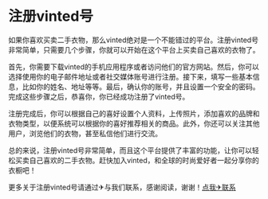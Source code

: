 # 注册vinted号

如果你喜欢买卖二手衣物，那么vinted绝对是一个不能错过的平台。注册vinted号非常简单，只需要几个步骤，你就可以开始在这个平台上买卖自己喜欢的衣物了。

首先，你需要下载vinted的手机应用程序或者访问他们的官方网站。然后，你可以选择使用你的电子邮件地址或者社交媒体账号进行注册。接下来，填写一些基本信息，比如你的姓名、地址等等。最后，确认你的账号，并且设置一个安全的密码。完成这些步骤之后，恭喜你，你已经成功注册了vinted号。

注册完成后，你可以根据自己的喜好设置个人资料，上传照片，添加喜欢的品牌和衣物类型，以便系统可以根据你的喜好推荐相关的商品。此外，你还可以关注其他用户，浏览他们的衣物，甚至私信他们进行交流。

总的来说，注册vinted号非常简单，而且这个平台提供了丰富的功能，让你可以轻松买卖自己喜欢的二手衣物。赶快加入vinted，和全球的时尚爱好者一起分享你的衣橱吧！

更多关于注册vinted号请通过✈与我们联系，感谢阅读，谢谢！[点我✈联系](https://ads.k02.cc)